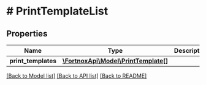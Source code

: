 # # PrintTemplateList

## Properties

Name | Type | Description | Notes
------------ | ------------- | ------------- | -------------
**print_templates** | [**\FortnoxApi\Model\PrintTemplate[]**](PrintTemplate.md) |  | [optional]

[[Back to Model list]](../../README.md#models) [[Back to API list]](../../README.md#endpoints) [[Back to README]](../../README.md)
